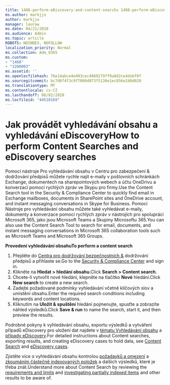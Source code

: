 ```yaml
---
title: 1488-perform-eDiscovery-and-content-searchs 1488-perform-eDiscovery-and-content-searchs 1488-perform-eDiscovery-and-content-searchs 1
ms.author: markjjo
author: markjjo
manager: lauraw
ms.date: 04/21/2020
ms.audience: Admin
ms.topic: article
ROBOTS: NOINDEX, NOFOLLOW
localization_priority: Normal
ms.collection: Adm_O365
ms.custom:
- "1488"
- "3200003"
ms.assetid: ''
ms.openlocfilehash: 76e14abce4e493cec4869279ff9a8d2ce4debf0f
ms.sourcegitcommit: bc7d6f4f3c9f7060d073f5130e1ec856e248d020
ms.translationtype: MT
ms.contentlocale: cs-CZ
ms.lasthandoff: 06/02/2020
ms.locfileid: "44510169"
---
```

# <a name="how-to-perform-content-searches-and-ediscovery-searches"></a><span data-ttu-id="2b16c-102">Jak provádět vyhledávání obsahu a vyhledávání eDiscovery</span><span class="sxs-lookup"><span data-stu-id="2b16c-102">How to perform Content Searches and eDiscovery searches</span></span>

<span data-ttu-id="2b16c-103">Pomocí nástroje Pro vyhledávání obsahu v Centru pro zabezpečení & dodržování předpisů můžete rychle najít e-maily v poštovních schránkách Exchange, dokumentech na sharepointových webech a účtu OneDrivu a konverzací pomocí rychlých zpráv ve Skypu pro firmy.</span><span class="sxs-lookup"><span data-stu-id="2b16c-103">Use the Content Search tool in the Security & Compliance Center to quickly find email in Exchange mailboxes, documents in SharePoint sites and OneDrive account, and instant messaging conversations in Skype for Business.</span></span> <span data-ttu-id="2b16c-104">Pomocí Nástroje pro vyhledávání obsahu můžete také vyhledávat e-maily, dokumenty a konverzace pomocí rychlých zpráv v nástrojích pro spolupráci Microsoft 365, jako jsou Microsoft Teams a Skupiny Microsoftu 365.</span><span class="sxs-lookup"><span data-stu-id="2b16c-104">You can also use the Content Search Tool to search for email, documents, and instant messaging conversations in Microsoft 365 collaboration tools such as Microsoft Teams and Microsoft 365 Groups.</span></span>

<span data-ttu-id="2b16c-105">**Provedení vyhledávání obsahu**</span><span class="sxs-lookup"><span data-stu-id="2b16c-105">**To perform a content search**</span></span>

1. <span data-ttu-id="2b16c-106">Přejděte do [Centra pro dodržování bezpečnostních &](https://protection.office.com) dodržování předpisů a přihlaste se.</span><span class="sxs-lookup"><span data-stu-id="2b16c-106">Go to the [Security & Compliance Center](https://protection.office.com) and sign in.</span></span>
2. <span data-ttu-id="2b16c-107">Klikněte na **Hledat > hledání obsahu**.</span><span class="sxs-lookup"><span data-stu-id="2b16c-107">Click **Search > Content search**.</span></span>
3. <span data-ttu-id="2b16c-108">Chcete-li vytvořit nové hledání, klepněte na tlačítko **Nové** hledání.</span><span class="sxs-lookup"><span data-stu-id="2b16c-108">Click **New search** to create a new search.</span></span>
4. <span data-ttu-id="2b16c-109">Zadejte požadované podmínky vyhledávání včetně klíčových slov a umístění obsahu.</span><span class="sxs-lookup"><span data-stu-id="2b16c-109">Enter the required search conditions including keywords and content locations.</span></span>  
5. <span data-ttu-id="2b16c-110">Kliknutím na **Uložit & spuštění** hledání pojmenujte, spusťte a zobrazíte náhled výsledků.</span><span class="sxs-lookup"><span data-stu-id="2b16c-110">Click **Save & run** to name the search, start it, and then preview the results.</span></span>

<span data-ttu-id="2b16c-111">Podrobné pokyny k vyhledávání obsahu, exportu výsledků a vytváření případů eDiscovery pro uložení dat najdete v [tématu Vyhledávání obsahu](https://docs.microsoft.com/microsoft-365/compliance/content-search) a [případy eDiscovery](https://docs.microsoft.com/microsoft-365/compliance/ediscovery-cases).</span><span class="sxs-lookup"><span data-stu-id="2b16c-111">For detailed instructions about Content searches, exporting results, and creating eDiscovery cases to hold data, see [Content Search](https://docs.microsoft.com/microsoft-365/compliance/content-search) and [eDiscovery cases](https://docs.microsoft.com/microsoft-365/compliance/ediscovery-cases).</span></span>

<span data-ttu-id="2b16c-112">Zjistěte více o vyhledávání obsahu kontrolou [požadavků a omezení](https://docs.microsoft.com/microsoft-365/compliance/limits-for-content-search) a [zkoumáním částečně indexovaných položek](https://docs.microsoft.com/microsoft-365/compliance/investigating-partially-indexed-items-in-ediscovery) a dalších výsledků, které je třeba znát.</span><span class="sxs-lookup"><span data-stu-id="2b16c-112">Understand more about Content Search by reviewing the [requirements and limits](https://docs.microsoft.com/microsoft-365/compliance/limits-for-content-search) and  [investigating partially indexed items](https://docs.microsoft.com/microsoft-365/compliance/investigating-partially-indexed-items-in-ediscovery) and other results to be aware of.</span></span>